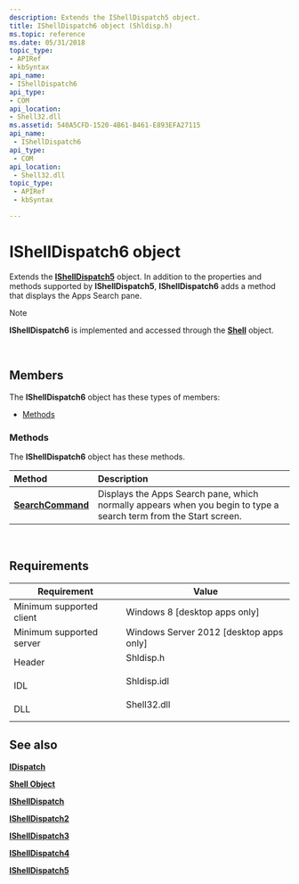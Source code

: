 ```yaml
---
description: Extends the IShellDispatch5 object.
title: IShellDispatch6 object (Shldisp.h)
ms.topic: reference
ms.date: 05/31/2018
topic_type: 
- APIRef
- kbSyntax
api_name: 
- IShellDispatch6
api_type: 
- COM
api_location: 
- Shell32.dll
ms.assetid: 540A5CFD-1520-4B61-B461-E893EFA27115
api_name: 
 - IShellDispatch6
api_type: 
 - COM
api_location: 
 - Shell32.dll
topic_type: 
 - APIRef
 - kbSyntax

---
```


# IShellDispatch6 object

Extends the [**IShellDispatch5**](ishelldispatch5.md) object. In addition to the properties and methods supported by **IShellDispatch5**, **IShellDispatch6** adds a method that displays the Apps Search pane.

> [!Note]  
> **IShellDispatch6** is implemented and accessed through the [**Shell**](shell.md) object.

 

## Members

The **IShellDispatch6** object has these types of members:

-   [Methods](#methods)

### Methods

The **IShellDispatch6** object has these methods.



| Method                                                 | Description                                                                                                                  |
|:-------------------------------------------------------|:-----------------------------------------------------------------------------------------------------------------------------|
| [**SearchCommand**](ishelldispatch6-searchcommand.md) | Displays the Apps Search pane, which normally appears when you begin to type a search term from the Start screen.<br/> |



 

## Requirements



| Requirement | Value |
|-------------------------------------|----------------------------------------------------------------------------------------|
| Minimum supported client<br/> | Windows 8 \[desktop apps only\]<br/>                                             |
| Minimum supported server<br/> | Windows Server 2012 \[desktop apps only\]<br/>                                   |
| Header<br/>                   | <dl> <dt>Shldisp.h</dt> </dl>   |
| IDL<br/>                      | <dl> <dt>Shldisp.idl</dt> </dl> |
| DLL<br/>                      | <dl> <dt>Shell32.dll</dt> </dl> |



## See also

<dl> <dt>

[**IDispatch**](/windows/win32/api/oaidl/nn-oaidl-idispatch)
</dt> <dt>

[**Shell Object**](shell.md)
</dt> <dt>

[**IShellDispatch**](ishelldispatch.md)
</dt> <dt>

[**IShellDispatch2**](ishelldispatch2-object.md)
</dt> <dt>

[**IShellDispatch3**](ishelldispatch3.md)
</dt> <dt>

[**IShellDispatch4**](ishelldispatch4.md)
</dt> <dt>

[**IShellDispatch5**](ishelldispatch5.md)
</dt> </dl>

 

 
